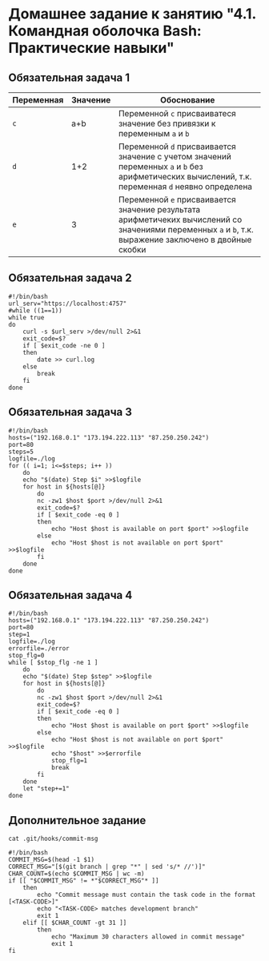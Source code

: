 # Домашнее задание к занятию "4.1. Командная оболочка Bash: Практические навыки"

## Обязательная задача 1

| Переменная | Значение | Обоснование                                                                                                                                             |
|------------|----------|---------------------------------------------------------------------------------------------------------------------------------------------------------|
| `c`        | a+b      | Переменной `c` присваиватеся значение без привязки к переменным `a` и `b`                                                                               |
| `d`        | 1+2      | Переменной `d` присваивается значение с учетом значений переменных `a` и `b` без арифметических вычислений, т.к. переменная `d` неявно определена       |
| `e`        | 3        | Переменной `e` присваивается значение результата арифметичеких вычислений со значениями переменных `a` и `b`, т.к. выражение заключено в двойные скобки |

## Обязательная задача 2

```
#!/bin/bash
url_serv="https://localhost:4757"
#while ((1==1))
while true
do
	curl -s $url_serv >/dev/null 2>&1
	exit_code=$?
	if [ $exit_code -ne 0 ]
	then
		date >> curl.log
	else
		break
	fi
done
```

## Обязательная задача 3

```
#!/bin/bash
hosts=("192.168.0.1" "173.194.222.113" "87.250.250.242")
port=80
steps=5
logfile=./log
for (( i=1; i<=$steps; i++ ))
	do
	echo "$(date) Step $i" >>$logfile
	for host in ${hosts[@]}
		do
		nc -zw1 $host $port >/dev/null 2>&1
		exit_code=$?
		if [ $exit_code -eq 0 ]
		then 
			echo "Host $host is available on port $port" >>$logfile
		else
			echo "Host $host is not available on port $port" >>$logfile
		fi
	done
done
```

## Обязательная задача 4

```
#!/bin/bash
hosts=("192.168.0.1" "173.194.222.113" "87.250.250.242")
port=80
step=1
logfile=./log
errorfile=./error
stop_flg=0
while [ $stop_flg -ne 1 ]
	do
	echo "$(date) Step $step" >>$logfile
	for host in ${hosts[@]}
		do
		nc -zw1 $host $port >/dev/null 2>&1
		exit_code=$?
		if [ $exit_code -eq 0 ]
		then 
			echo "Host $host is available on port $port" >>$logfile
		else
			echo "Host $host is not available on port $port" >>$logfile
			echo "$host" >>$errorfile
			stop_flg=1
			break
		fi
	done
	let "step+=1"
done
```

## Дополнительное задание

`cat .git/hooks/commit-msg`

```
#!/bin/bash
COMMIT_MSG=$(head -1 $1)
CORRECT_MSG="[$(git branch | grep "*" | sed 's/* //')]"
CHAR_COUNT=$(echo $COMMIT_MSG | wc -m)
if [[ "$COMMIT_MSG" != *"$CORRECT_MSG"* ]]
	then
		echo "Commit message must contain the task code in the format [<TASK-CODE>]"
		echo "<TASK-CODE> matches development branch"
		exit 1
	elif [[ $CHAR_COUNT -gt 31 ]]
		then
			echo "Maximum 30 characters allowed in commit message"
			exit 1
fi
```